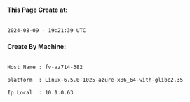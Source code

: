 
   
#### This Page Create at:

```bash

2024-08-09 - 19:21:39 UTC

```

#### Create By Machine:

```bash

Host Name : fv-az714-382

platform  : Linux-6.5.0-1025-azure-x86_64-with-glibc2.35

Ip Local  : 10.1.0.63

```

